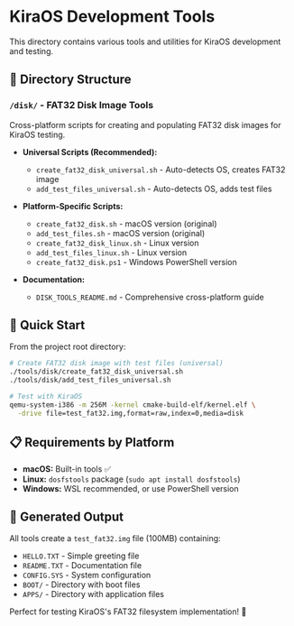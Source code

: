 # KiraOS Development Tools

This directory contains various tools and utilities for KiraOS development and testing.

## 📁 Directory Structure

### `/disk/` - FAT32 Disk Image Tools
Cross-platform scripts for creating and populating FAT32 disk images for KiraOS testing.

- **Universal Scripts (Recommended):**
  - `create_fat32_disk_universal.sh` - Auto-detects OS, creates FAT32 image  
  - `add_test_files_universal.sh` - Auto-detects OS, adds test files

- **Platform-Specific Scripts:**
  - `create_fat32_disk.sh` - macOS version (original)
  - `add_test_files.sh` - macOS version (original)
  - `create_fat32_disk_linux.sh` - Linux version
  - `add_test_files_linux.sh` - Linux version
  - `create_fat32_disk.ps1` - Windows PowerShell version

- **Documentation:**
  - `DISK_TOOLS_README.md` - Comprehensive cross-platform guide

## 🚀 Quick Start

From the project root directory:

```bash
# Create FAT32 disk image with test files (universal)
./tools/disk/create_fat32_disk_universal.sh
./tools/disk/add_test_files_universal.sh

# Test with KiraOS
qemu-system-i386 -m 256M -kernel cmake-build-elf/kernel.elf \
  -drive file=test_fat32.img,format=raw,index=0,media=disk
```

## 📋 Requirements by Platform

- **macOS:** Built-in tools ✅
- **Linux:** `dosfstools` package (`sudo apt install dosfstools`)
- **Windows:** WSL recommended, or use PowerShell version

## 🎯 Generated Output

All tools create a `test_fat32.img` file (100MB) containing:
- `HELLO.TXT` - Simple greeting file
- `README.TXT` - Documentation file  
- `CONFIG.SYS` - System configuration
- `BOOT/` - Directory with boot files
- `APPS/` - Directory with application files

Perfect for testing KiraOS's FAT32 filesystem implementation! 🎉